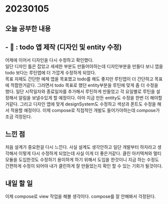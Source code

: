 # 20230105
## 오늘 공부한 내용
## - 📑 : todo 앱 제작 (디자인 및 entity 수정)
어제에 이어서 디자인을 다시 수정하고 확인했다.   
일단 디자인 틀은 잡았고 세세한 부분도 만들어야하는데 디자인부분을 만들다 보니 앱을 todo 보다는 루틴앱에 더 가깝게 수정하게 되었다.   
목표 자체도 간단한 예제 앱을 목표했고 todo를 해도 좋지만 루틴앱이 더 간단하고 목표에 적합한거같다. 그러면서 todo 목표로 했던 entity부분을 루틴에 맞게 좀 더 수정을 했다.
일단 시작일자와 종료일자를 추가해서 루틴하게 만들었고 각 요일별로 루틴을 설정해서 알림을 보낼수있게 할 예정이다. 아마 지금 만든 entity도 수정을 한번 더 해야할거같다.
그리고 디자인 앱에 맞게 designSystem도 수정하고 색상과 폰트도 수정을 해서 적용할 예정이다. 이제 compose로 직접적인 개발도 들어가야하는데 compose가 조금 걱정된다.
## 느낀 점
처음 설계가 중요한걸 다시 느낀다. 사실 설계도 생각안하고 일단 개발부터 하자라고 생각해서 이렇게 다시 수정하게 되었는데 사실 이게 더 좋은거같다. 클린 아키텍쳐와 멀티모듈을 도입한것도 수정하기 용이하게 하기 위해서 도입을 한것이니 지금 하는 수정도 간편하게 수정이 되어야 내가 클린하게 잘 만들었는지 확인 할 수 있는 기회가 될것이다.

## 내일 할 일
이제 compose로 view 작업을 해볼 생각이다. compose를 잘 안해봐서 걱정된다.